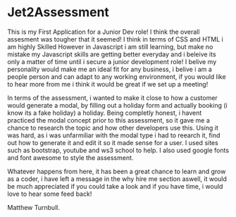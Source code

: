 # Jet2Assessment

This is my First Application for a Junior Dev role! I think the overall assesment was tougher that it seemed! I think in terms of CSS and HTML i am highly Skilled
However in Javascript i am still learning, but make no mistake my Javascript skills are getting better everyday and i beleive its only a matter of time until i 
secure a junior development role! I belive my personality would make me an ideal fit for any business, i belive i am a people person and can adapt to any working
environment, if you would like to hear more from me i think it would be great if we set up a meeting!

In terms of the assessment, i wanted to make it close to how a customer would generate a modal, by filling out a holiday form and actually booking (i know its a fake 
holiday) a holiday. Being completly honest, i havent practiced the modal concept prior to this assessment, so it gave me a chance to research the topic and how other 
developers use this. Using it was hard, as i was unfarmiliar with the modal type i had to reearch it, find out how to generate it and edit it so it made sense for a 
user. I used sites such as bootstrap, youtube and ws3 school to help. I also used google fonts and font awesome to style the assessment.

Whatever happens from here, it has been a great chance to learn and grow as a coder, i have left a message in the why hire me section aswell, it would be much 
appreciated if you could take a look and if you have time, i would love to hear some feed back!

Matthew Turnbull.
